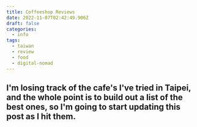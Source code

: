 ```yaml
---
title: Coffeeshop Reviews
date: 2022-11-07T02:42:49.906Z
draft: false
categories:
  - info
tags:
  - taiwan
  - review
  - food
  - digital-nomad
---
```

## I'm losing track of the cafe's I've tried in Taipei, and the whole point is to build out a list of the best ones, so I'm going to start updating this post as I hit them.